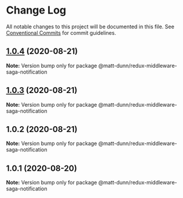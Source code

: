 # Change Log

All notable changes to this project will be documented in this file.
See [Conventional Commits](https://conventionalcommits.org) for commit guidelines.

## [1.0.4](https://github.com/matt-dunn/packages/compare/@matt-dunn/redux-middleware-saga-notification@1.0.3...@matt-dunn/redux-middleware-saga-notification@1.0.4) (2020-08-21)

**Note:** Version bump only for package @matt-dunn/redux-middleware-saga-notification





## [1.0.3](https://github.com/matt-dunn/packages/compare/@matt-dunn/redux-middleware-saga-notification@1.0.2...@matt-dunn/redux-middleware-saga-notification@1.0.3) (2020-08-21)

**Note:** Version bump only for package @matt-dunn/redux-middleware-saga-notification





## 1.0.2 (2020-08-21)

**Note:** Version bump only for package @matt-dunn/redux-middleware-saga-notification





## 1.0.1 (2020-08-20)

**Note:** Version bump only for package @matt-dunn/redux-middleware-saga-notification
